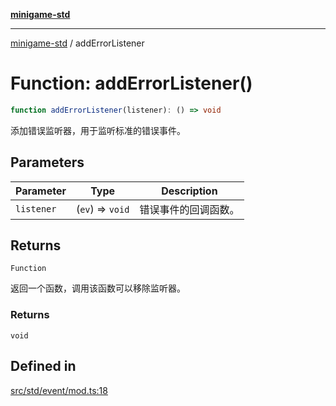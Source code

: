 [**minigame-std**](../README.md)

***

[minigame-std](../README.md) / addErrorListener

# Function: addErrorListener()

```ts
function addErrorListener(listener): () => void
```

添加错误监听器，用于监听标准的错误事件。

## Parameters

| Parameter | Type | Description |
| ------ | ------ | ------ |
| `listener` | (`ev`) => `void` | 错误事件的回调函数。 |

## Returns

`Function`

返回一个函数，调用该函数可以移除监听器。

### Returns

`void`

## Defined in

[src/std/event/mod.ts:18](https://github.com/JiangJie/minigame-std/blob/eeac001add8ab13d21bab6e48cf53f07cd0a9aad/src/std/event/mod.ts#L18)
